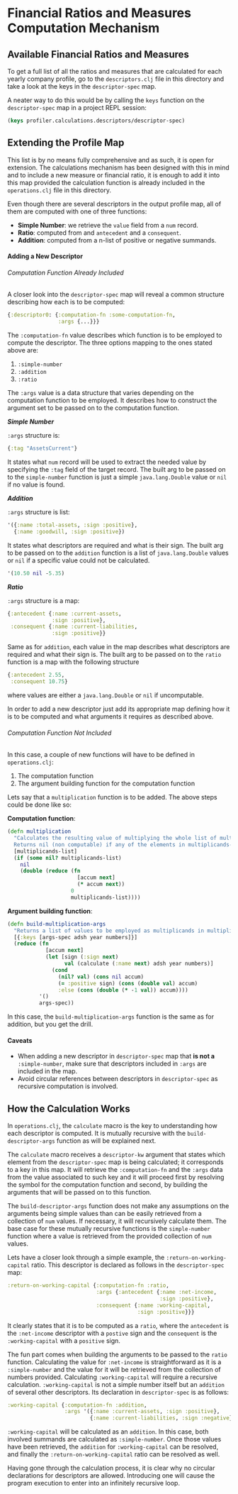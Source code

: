 # Financial Ratios and Measures Computation Mechanism

## Available Financial Ratios and Measures
To get a full list of all the ratios and measures that are calculated for each yearly company profile, go to the `descriptors.clj` file in this directory and take a look at the keys in the `descriptor-spec` map.

A neater way to do this would be by calling the `keys` function on the `descriptor-spec` map in a project REPL session:
```Clojure
(keys profiler.calculations.descriptors/descriptor-spec)
```

## Extending the Profile Map
This list is by no means fully comprehensive and as such, it is open for extension.
The calculations mechanism has been designed with this in mind and to include a new measure or financial ratio, it is enough to add it into this map provided the calculation function is already included in the `operations.clj` file in this directory.

Even though there are several descriptors in the output profile map, all of them are computed with one of three functions:
  * **Simple Number**: we retrieve the `value` field from a `num` record.
  * **Ratio**: computed from and `antecedent` and a `consequent`.
  * **Addition**: computed from a n-list of positive or negative summands.
  
#### Adding a New Descriptor

###### Computation Function Already Included

A closer look into the `descriptor-spec` map will reveal a common structure describing how each is to be computed:
```Clojure
{:descriptor0: {:computation-fn :some-computation-fn,
                :args {...}}}
```

The `:computation-fn` value describes which function is to be employed to compute the descriptor. The three options mapping to the ones stated above are:
1. `:simple-number`
2. `:addition`
3. `:ratio`

The `:args` value is a data structure that varies depending on the computation function to be employed. It describes how to construct the argument set to be passed on to the computation function.

**_Simple Number_**

`:args` structure is:
```Clojure
{:tag "AssetsCurrent"}
```

It states what `num` record will be used to extract the needed value by specifying the `:tag` field of the target record. The built arg to be passed on to the `simple-number` function is just a simple `java.lang.Double` value or `nil` if no value is found.

**_Addition_**

`:args` structure is list:
```Clojure
'({:name :total-assets, :sign :positive}, 
  {:name :goodwill, :sign :positive})
```

It states what descriptors are required and what is their sign. The built arg to be passed on to the `addition` function is a list of `java.lang.Double` values or `nil` if a specific value could not be calculated.
```Clojure
'(10.50 nil -5.35)
```

**_Ratio_**

`:args` structure is a map:
```Clojure
{:antecedent {:name :current-assets,
              :sign :positive},
 :consequent {:name :current-liabilities,
              :sign :positive}}
```

Same as for `addition`, each value in the map describes what descriptors are required and what their sign is. The built arg to be passed on to the `ratio` function is a map with the following structure
```Clojure
{:antecedent 2.55,
 :consequent 10.75}
```
where values are either a `java.lang.Double` or `nil` if uncomputable.

In order to add a new descriptor just add its appropriate map defining how it is to be computed and what arguments it requires as described above.

###### Computation Function Not Included

In this case, a couple of new functions will have to be defined in `operations.clj`:
1. The computation function
2. The argument building function for the computation function

Lets say that a `multiplication` function is to be added. The above steps could be done like so:

**Computation function**:
```Clojure
(defn multiplication
  "Calculates the resulting value of multiplying the whole list of multiplicands provided.
  Returns nil (non computable) if any of the elements in multiplicands-list is nil."
  [multiplicands-list]
  (if (some nil? multiplicands-list)
    nil
    (double (reduce (fn
                      [accum next]
                      (* accum next))
                    0
                    multiplicands-list))))
```

**Argument building function**:
```Clojure
(defn build-multiplication-args
  "Returns a list of values to be employed as multiplicands in multiplication."
  [{:keys [args-spec adsh year numbers]}]
  (reduce (fn
            [accum next]
            (let [sign (:sign next)
                  val (calculate (:name next) adsh year numbers)]
              (cond
                (nil? val) (cons nil accum)
                (= :positive sign) (cons (double val) accum)
                :else (cons (double (* -1 val)) accum))))
          '()
          args-spec))
```

In this case, the `build-multiplication-args` function is the same as for addition, but you get the drill.

#### Caveats
  * When adding a new descriptor in `descriptor-spec` map that **is not a** `:simple-number`, make sure that descriptors included in `:args` are included in the map.
  * Avoid circular references between descriptors in `descriptor-spec` as recursive computation is involved.

## How the Calculation Works

In `operations.clj`, the `calculate` macro is the key to understanding how each descriptor is computed. It is mutually recursive with the `build-descriptor-args` function as will be explained next.

The `calculate` macro receives a `descriptor-kw` argument that states which element from the `descriptor-spec` map is being calculated; it corresponds to a key in this map.
It will retrieve the `:computation-fn` and the `:args` data from the value associated to such key and it will proceed first by resolving the symbol for the computation function and second, by building the arguments that will be passed on to this function.

The `build-descriptor-args` function does not make any assumptions on the arguments being simple values than can be easily retrieved from a collection of `num` values. If necessary, it will recursively calculate them. The base case for these mutually recursive functions is the `simple-number` function where a value is retrieved from the provided collection of `num` values.

Lets have a closer look through a simple example, the `:return-on-working-capital` ratio.
This descriptor is declared as follows in the `descriptor-spec` map:
```Clojure
:return-on-working-capital {:computation-fn :ratio,
                            :args {:antecedent {:name :net-income,
                                                :sign :positive},
                            :consequent {:name :working-capital,
                                         :sign :positive}}}
```
It clearly states that it is to be computed as a `ratio`, where the `antecedent` is the `:net-income` descriptor with a `postive` sign and the `consequent` is the `:working-capital` with a `positive` sign.

The fun part comes when building the arguments to be passed to the `ratio` function. Calculating the value for `:net-income` is straightforward as it is a `:simple-number` and the value for it will be retrieved from the collection of numbers provided.
Calculating `:working-capital` will require a recursive calculation. `:working-capital` is not a simple number itself but an `addition` of several other descriptors. Its declaration in `descriptor-spec` is as follows:
```Clojure
:working-capital {:computation-fn :addition,
                  :args '({:name :current-assets, :sign :positive},
                          {:name :current-liabilities, :sign :negative})}
```

`:working-capital` will be calculated as an `addition`. In this case, both involved summands are calculated as `:simple-number`. Once those values have been retrieved, the `addition` for `:working-capital` can be resolved, and finally the `:return-on-working-capital` ratio can be resolved as well.

Having gone through the calculation process, it is clear why no circular declarations for descriptors are allowed. Introducing one will cause the program execution to enter into an infinitely recursive loop.

